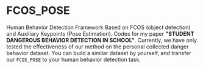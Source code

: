 # FCOS_POSE

Human Behavior Detection Framework Based on FCOS (object detection) and Auxiliary Keypoints (Pose Estimation). Codes for my paper **"STUDENT DANGEROUS BEHAVIOR DETECTION IN SCHOOL"**. Currently, we have only tested the effectiveness of our method on the personal collected danger behavior dataset. You can build a similar dataset by yourself, and transfer our `FCOS_POSE` to your human behavior detection task.

